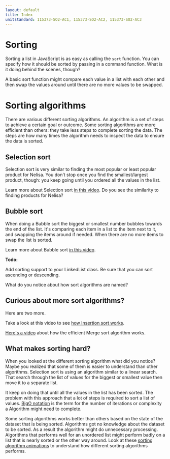 ```yaml
---
layout: default
title: Index
unitstandard: 115373-SO2-AC1, 115373-SO2-AC2, 115373-SO2-AC3
---
```


# Sorting

Sorting a list in JavaScript is as easy as calling the `sort` function. You can specify how it should be sorted by passing in a command function. What is it doing behind the scenes, though?

A basic sort function might compare each value in a list with each other and then swap the values around until there are no more values to be swapped.

# Sorting algorithms

There are various different sorting algorithms. An algorithm is a set of steps to achieve a certain goal or outcome. Some sorting algorithms are more efficient than others: they take less steps to complete sorting the data. The steps are how many times the algorithm needs to inspect the data to ensure the data is sorted.

## Selection sort

Selection sort is very similar to finding the most popular or least popular product for Nelisa. You don’t stop once you find the smallest/largest product, though: you keep going until you ordered all the values in the list.

Learn more about Selection sort [in this video](https://www.youtube.com/watch?v=f8hXR_Hvybo). Do you see the similarity to finding products for Nelisa?

## Bubble sort

When doing a Bubble sort the biggest or smallest number bubbles towards the end of the list. It's comparing each item in a list to the item next to it, and swapping the items around if needed. When there are no more items to swap the list is sorted.

Learn more about Bubble sort [in this video](https://www.youtube.com/watch?v=Ui97-_n5xjo).

**Todo:**

Add sorting support to your LinkedList class. Be sure that you can sort ascending or descending.

What do you notice about how sort algorithms are named?

## Curious about more sort algorithms?

Here are two more.

Take a look at this video to see [how Insertion sort works](https://www.youtube.com/watch?v=DFG-XuyPYUQ).

[Here's a video](https://www.youtube.com/watch?v=f8hXR_Hvybo) about how the efficient Merge sort algorithm works.


## What makes sorting hard?

When you looked at the different sorting algorithm what did you notice? Maybe you realized that some of them is easier to understand than other algorithms. Selection sort is using an algorithm similar to a linear search. That search through the list of values for the biggest or smallest value then move it to a separate list.

It keep on doing that until all the values in the list has been sorted. The problem with this approach that a lot of steps is required to sort a list of values. [BigO notation](https://justin.abrah.ms/computer-science/big-o-notation-explained.html) is the term for the number of iterations or complexity a Algorithm might need to complete.

Some sorting algorithms works better than others based on the state of the dataset that is being sorted. Algorithms got no knowledge about the dataset to be sorted. As a result the algorithm might do unnecessary processing. Algorithms that performs well for an unordered list might perform badly on a list that is nearly sorted or the other way around. Look at these [sorting algorithm animations](https://www.toptal.com/developers/sorting-algorithms) to understand how different sorting algorithms performs.

